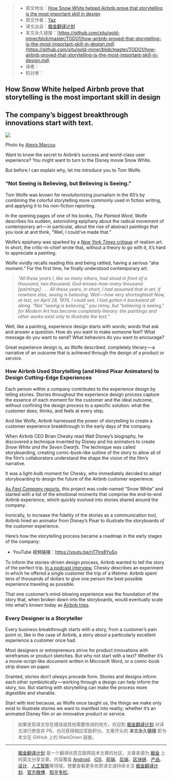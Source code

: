 > * 原文地址：[How Snow White helped Airbnb prove that storytelling is the most important skill in design](https://uxdesign.cc/how-airbnb-proved-that-storytelling-is-the-most-important-skill-in-design-15d04ac71039)
> * 原文作者：[Yaz](https://uxdesign.cc/@yazinakkawi?source=post_header_lockup)
> * 译文出自：[掘金翻译计划](https://github.com/xitu/gold-miner)
> * 本文永久链接：[https://github.com/xitu/gold-miner/blob/master/TODO1/how-airbnb-proved-that-storytelling-is-the-most-important-skill-in-design.md](https://github.com/xitu/gold-miner/blob/master/TODO1/how-airbnb-proved-that-storytelling-is-the-most-important-skill-in-design.md)
> * 译者：
> * 校对者：

## How Snow White helped Airbnb prove that storytelling is the most important skill in design

## The company’s biggest breakthrough innovations start with text.

![](https://cdn-images-1.medium.com/max/800/1*hz4NkBByaFm4Mkg_Hf8olQ.jpeg)

Photo by [Alexis Marcou](https://dribbble.com/AlexisMarcou)

Want to know the secret to Airbnb’s success and world-class user experience? You might want to turn to the Disney movie Snow White.

But before I can explain why, let me introduce you to Tom Wolfe.

### “Not Seeing is Believing, but Believing is Seeing.”

Tom Wolfe was known for revolutionizing journalism in the 60’s by combining the colorful storytelling more commonly used in fiction writing, and applying it to his non-fiction reporting.

In the opening pages of one of his books, _The Painted Word_, Wolfe describes his sudden, astonishing epiphany about the radical movement of contemporary art — in particular, about the rise of abstract paintings that you look at and think, “Well, I could’ve made that.”

Wolfe’s epiphany was sparked by a [_New York Times_ critique](https://www.nytimes.com/1974/04/28/archives/realism-the-painting-is-fiction-enough-art.html) of realism art. In short, the critic-in-chief wrote that, without a theory to go with it, it’s hard to appreciate a painting.

Wolfe vividly recalls reading this and being rattled, having a serious “aha moment.” For the first time, he finally understood contemporary art.

> _“All these years I, like so many others, had stood in front of a thousand, two thousand, God-knows-how-many thousand [paintings] . . . All these years, in short, I had assumed that in art, if nowhere else, seeing is believing. Well — how very shortsighted! Now, at last, on April 28, 1974, I could see. I had gotten it backward all along. “Not “seeing is believing,” you ninny, but_ “believing is seeing,” _for Modern Art has become completely literary: the paintings and other works exist only to illustrate the text.”_

Well, like a painting, experience design starts with words; words that ask and answer a question. How do you want to make someone feel? What message do you want to send? What behaviors do you want to encourage?

Great experience design is, as Wolfe described, completely literary — a narrative of an outcome that is achieved through the design of a product or service.

### How Airbnb Used Storytelling (and Hired Pixar Animators) to Design Cutting-Edge Experiences

Each person within a company contributes to the experience design by telling stories. Stories throughout the experience design process capture the essence of each moment for the customer and the ideal outcome, without confining the design process to a specific solution: what the customer does, thinks, and feels at every step.

And like Wolfe, Airbnb harnessed the power of storytelling to create a customer experience breakthrough in the early days of the company.

When Airbnb CEO Brian Chesky read Walt Disney’s biography, he discovered a technique invented by Disney and his animators to create _Snow White and the Seven Dwarfs._ The technique was called storyboarding, creating comic-book-like outline of the story to allow all of the film’s collaborators understand the shape the vision of the film’s narrative.

It was a light-bulb moment for Chesky, who immediately decided to adopt storyboarding to design the future of the Airbnb customer experience.

[As _Fast Company_ reports](https://www.fastcompany.com/3002813/how-snow-white-helped-airbnbs-mobile-mission), this project was code-named “Snow White” and started with a list of the emotional moments that comprise the end-to-end Airbnb experience, which quickly evolved into stories shared around the company.

Ironically, to increase the fidelity of the stories as a communication tool, Airbnb hired an animator from Disney’s Pixar to illustrate the storyboards of the customer experience.

Here’s how the storytelling process became a roadmap in the early stages of the company:

* YouTube 视频链接：https://youtu.be/nT7Irq8YuSo

To inform the stories-driven design process, Airbnb wanted to tell the story of the perfect trip. [In a podcast interview](https://www.stitcher.com/podcast/stitcher/masters-of-scale/e/51210073), Chesky describes an experiment in which he offered a single customer the trip of a lifetime: Airbnb spent tens of thousands of dollars to give one person the best possible experience traveling as possible.

That one customer’s mind-blowing experience was the foundation of the story that, when broken down into the storyboards, would eventually scale into what’s known today as [Airbnb trips](https://www.airbnb.com/new).

### Every Designer is a Storyteller

Every business breakthrough starts with a story, from a customer’s pain point or, like in the case of Airbnb, a story about a particularly excellent experience a customer once had.

Most designers or entrepreneurs strive for product innovations with wireframes or product sketches. But why not start with a text? Whether it’s a movie-script-like document written in Microsoft Word, or a comic-book strip drawn on paper.

Granted, stories don’t _always_ precede form. Stories and designs inform each other symbiotically — working through a design can help inform the story, too. But starting with storytelling can make the process more digestible and sharable.

Start with text because, as Wolfe once taught us, the things we make only exist to illustrate stories we want to manifest into reality; whether it’s an animated Disney film or an innovative product or service.

> 如果发现译文存在错误或其他需要改进的地方，欢迎到 [掘金翻译计划](https://github.com/xitu/gold-miner) 对译文进行修改并 PR，也可获得相应奖励积分。文章开头的 **本文永久链接** 即为本文在 GitHub 上的 MarkDown 链接。


---

> [掘金翻译计划](https://github.com/xitu/gold-miner) 是一个翻译优质互联网技术文章的社区，文章来源为 [掘金](https://juejin.im) 上的英文分享文章。内容覆盖 [Android](https://github.com/xitu/gold-miner#android)、[iOS](https://github.com/xitu/gold-miner#ios)、[前端](https://github.com/xitu/gold-miner#前端)、[后端](https://github.com/xitu/gold-miner#后端)、[区块链](https://github.com/xitu/gold-miner#区块链)、[产品](https://github.com/xitu/gold-miner#产品)、[设计](https://github.com/xitu/gold-miner#设计)、[人工智能](https://github.com/xitu/gold-miner#人工智能)等领域，想要查看更多优质译文请持续关注 [掘金翻译计划](https://github.com/xitu/gold-miner)、[官方微博](http://weibo.com/juejinfanyi)、[知乎专栏](https://zhuanlan.zhihu.com/juejinfanyi)。
